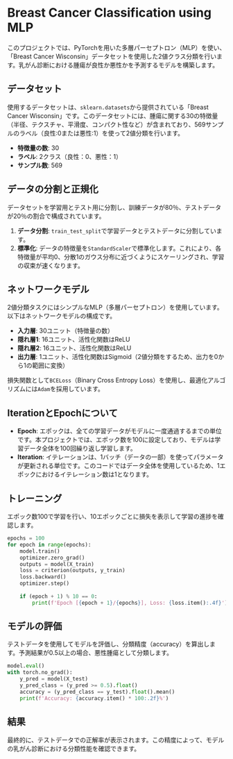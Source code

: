 # Breast Cancer Classification using MLP

このプロジェクトでは、PyTorchを用いた多層パーセプトロン（MLP）を使い、「Breast Cancer Wisconsin」データセットを使用した2値クラス分類を行います。乳がん診断における腫瘍が良性か悪性かを予測するモデルを構築します。

## データセット
使用するデータセットは、`sklearn.datasets`から提供されている「Breast Cancer Wisconsin」です。このデータセットには、腫瘍に関する30の特徴量（半径、テクスチャ、平滑度、コンパクト性など）が含まれており、569サンプルのラベル（良性:0または悪性:1）を使って2値分類を行います。

- **特徴量の数**: 30
- **ラベル**: 2クラス（良性：0、悪性：1）
- **サンプル数**: 569

## データの分割と正規化
データセットを学習用とテスト用に分割し、訓練データが80％、テストデータが20％の割合で構成されています。

1. **データ分割**: `train_test_split`で学習データとテストデータに分割しています。
2. **標準化**: データの特徴量を`StandardScaler`で標準化します。これにより、各特徴量が平均0、分散1のガウス分布に近づくようにスケーリングされ、学習の収束が速くなります。

## ネットワークモデル
2値分類タスクにはシンプルなMLP（多層パーセプトロン）を使用しています。以下はネットワークモデルの構成です。

- **入力層**: 30ユニット（特徴量の数）
- **隠れ層1**: 16ユニット、活性化関数はReLU
- **隠れ層2**: 16ユニット、活性化関数はReLU
- **出力層**: 1ユニット、活性化関数はSigmoid（2値分類をするため、出力を0から1の範囲に変換）

損失関数として`BCELoss`（Binary Cross Entropy Loss）を使用し、最適化アルゴリズムには`Adam`を採用しています。

## IterationとEpochについて
- **Epoch**: エポックは、全ての学習データがモデルに一度通過するまでの単位です。本プロジェクトでは、エポック数を100に設定しており、モデルは学習データ全体を100回繰り返し学習します。
- **Iteration**: イテレーションは、1バッチ（データの一部）を使ってパラメータが更新される単位です。このコードではデータ全体を使用しているため、1エポックにおけるイテレーション数は1となります。

## トレーニング
エポック数100で学習を行い、10エポックごとに損失を表示して学習の進捗を確認します。

```python
epochs = 100
for epoch in range(epochs):
    model.train()
    optimizer.zero_grad()
    outputs = model(X_train)
    loss = criterion(outputs, y_train)
    loss.backward()
    optimizer.step()
    
    if (epoch + 1) % 10 == 0:
        print(f'Epoch [{epoch + 1}/{epochs}], Loss: {loss.item():.4f}')
```

## モデルの評価
テストデータを使用してモデルを評価し、分類精度（accuracy）を算出します。予測結果が0.5以上の場合、悪性腫瘍として分類します。

```python
model.eval()
with torch.no_grad():
    y_pred = model(X_test)
    y_pred_class = (y_pred >= 0.5).float()
    accuracy = (y_pred_class == y_test).float().mean()
    print(f'Accuracy: {accuracy.item() * 100:.2f}%')
```

## 結果
最終的に、テストデータでの正解率が表示されます。この精度によって、モデルの乳がん診断における分類性能を確認できます。
